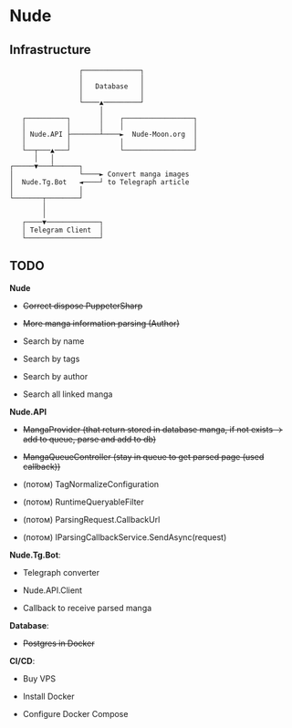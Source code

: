 # Nude

## Infrastructure

```asciidoc
                 ┌──────────────┐
                 │              │
                 │   Database   │
                 │              │
                 └────▲─────────┘
                      │
   ┌──────────┐       │    ┌─────────────────┐
   │          │       │    │                 │
   │ Nude.API ├───────┴────►  Nude-Moon.org  │
   │          │            │                 │
   └──┬───▲───┘            └─────────────────┘
      │   │
┌─────▼───┴──────┐
│                └────► Convert manga images
│  Nude.Tg.Bot   ◄────┘ to Telegraph article
│                │
└───────┬────────┘
        │
        │
   ┌────▼─────────────┐
   │ Telegram Client  │
   └──────────────────┘
```

## TODO

**Nude**

* ~~Correct dispose PuppeterSharp~~

* ~~More manga information parsing (Author)~~

* Search by name

* Search by tags

* Search by author

* Search all linked manga

**Nude.API**

* ~~MangaProvider (that return stored in database manga, if not exists -> add to queue, parse and add to db)~~

* ~~MangaQueueController (stay in queue to get parsed page (used callback))~~

* (потом) TagNormalizeConfiguration

* (потом) RuntimeQueryableFilter

* (потом) ParsingRequest.CallbackUrl

* (потом) IParsingCallbackService.SendAsync(request)

**Nude.Tg.Bot**:

* Telegraph converter

* Nude.API.Client

* Callback to receive parsed manga

**Database**:

* ~~Postgres in Docker~~

**CI/CD**:

* Buy VPS

* Install Docker

* Configure Docker Compose